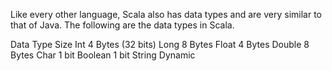 Like every other language, Scala also has data types and are very similar to that of Java. The following are the data types in Scala.

Data Type	Size
Int	4 Bytes (32 bits)
Long	8 Bytes
Float	4 Bytes
Double	8 Bytes
Char	1 bit
Boolean	1 bit
String	Dynamic
